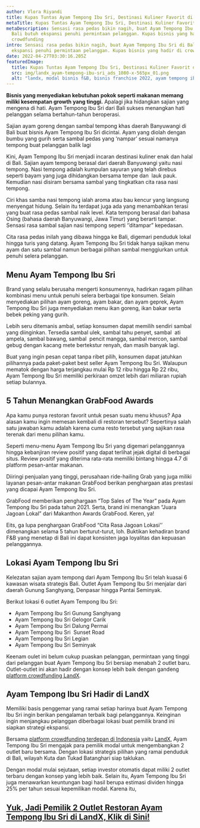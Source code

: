 ```yaml
---
author: Vlora Riyandi
title: Kupas Tuntas Ayam Tempong Ibu Sri, Destinasi Kuliner Favorit di Bali
metaTitle: Kupas Tuntas Ayam Tempong Ibu Sri, Destinasi Kuliner Favorit di Bali
metaDescription: Sensasi rasa pedas bikin nagih, buat Ayam Tempong Ibu Sri di
  Bali butuh ekspansi penuhi permintaan pelanggan. Kupas bisnis yang hadir di
  crowdfunding
intro: Sensasi rasa pedas bikin nagih, buat Ayam Tempong Ibu Sri di Bali butuh
  ekspansi penuhi permintaan pelanggan. Kupas bisnis yang hadir di crowdfunding
date: 2022-04-27T03:30:16.205Z
featuredImage:
  title: Kupas Tuntas Ayam Tempong Ibu Sri, Destinasi Kuliner Favorit di Bali | LandX
  src: img/landx_ayam-tempong-ibu-sri_ads_1080-x-565px_01.png
  alt: "landx, modal bisnis f&B, bisnis franchise 2022, ayam tempong ibu sri "
---
```

**Bisnis yang menyediakan kebutuhan pokok seperti makanan memang miliki kesempatan growth yang tinggi.** Apalagi jika hidangkan sajian yang mengena di hati. Ayam Tempong Ibu Sri dari Bali sukses menangkan hati pelanggan selama bertahun-tahun beroperasi.

Sajian ayam goreng dengan sambal tempong khas daerah Banyuwangi di Bali buat bisnis Ayam Tempong Ibu Sri dicintai. Ayam yang diolah dengan bumbu yang gurih serta sambal pedas yang ‘nampar’ sesuai namanya tempong buat pelanggan balik lagi

Kini, Ayam Tempong Ibu Sri menjadi incaran destinasi kuliner enak dan halal di Bali. Sajian ayam tempong berasal dari daerah Banyuwangi yaitu nasi tempong. Nasi tempong adalah kumpulan sayuran yang telah direbus seperti bayam yang juga dihidangkan bersama tempe dan  lauk pauk. Kemudian nasi disiram bersama sambal yang tingkatkan cita rasa nasi tempong.

Ciri khas samba nasi tempong ialah aroma atau bau kencur yang langsung menyengat hidung. Selain itu terdapat juga ada yang menambahkan terasi yang buat rasa pedas sambal naik level. Kata tempong berasal dari bahasa Osing (bahasa daerah Banyuwangi, Jawa Timur) yang berarti tampar. Sensasi rasa sambal sajian nasi tempong seperti ‘’ditampar” kepedasan.

Cita rasa pedas inilah yang dibawa hingga ke Bali, digemari penduduk lokal hingga turis yang datang. Ayam Tempong Ibu Sri tidak hanya sajikan menu ayam dan satu sambal namun berbagai pilihan sambal menggiurkan untuk penuhi selera pelanggan.

## Menu Ayam Tempong Ibu Sri

Brand yang selalu berusaha mengerti konsumennya, hadirkan ragam pilihan kombinasi menu untuk penuhi selera berbagai tipe konsumen. Selain menyediakan pilihan ayam goreng, ayam bakar, dan ayam geprek, Ayam Tempong Ibu Sri juga menyediakan menu ikan goreng, ikan bakar serta bebek peking yang gurih.

Lebih seru ditemanis ambal, setiap konsumen dapat memilih sendiri sambal yang diinginkan. Tersedia sambal ulek, sambal tahu penyet, sambal  ati ampela, sambal bawang, sambal  pencit mangga, sambal mercon, sambal gebug dengan kacang mete bertekstur renyah, dan masih banyak lagi.

Buat yang ingin pesan cepat tanpa ribet pilih, konsumen dapat jatuhkan pilihannya pada paket-paket best seller Ayam Tempong Ibu Sri. Walaupun mematok dengan harga terjangkau mulai Rp 12 ribu hingga Rp 22 ribu, Ayam Tempong Ibu Sri memiliki perkiraan omzet lebih dari miliaran rupiah setiap bulannya.

## 5 Tahun Menangkan GrabFood Awards

Apa kamu punya restoran favorit untuk pesan suatu menu khusus? Apa alasan kamu ingin memesan kembali di restoran tersebut? Sepertinya salah satu jawaban kamu adalah karena cuma resto tersebut yang sajikan rasa terenak dari menu pilihan kamu.

Seperti menu-menu Ayam Tempong Ibu Sri yang digemari pelanggannya hingga kebanjiran review positif yang dapat terlihat jejak digital di berbagai situs. Review positif yang diterima rata-rata memiliki bintang hingga 4.7 di platform pesan-antar makanan.

Diiringi penjualan yang tinggi, perusahaan ride-hailing Grab yang juga miliki layanan pesan-antar makanan GrabFood berikan penghargaan atas prestasi yang dicapai Ayam Tempong Ibu Sri.

GrabFood memberikan penghargaan “Top Sales of The Year” pada Ayam Tempong Ibu Sri pada tahun 2021. Serta, brand ini menangkan “Juara Jagoan Lokal” dari Makanthon Awards GrabFood. Keren, ya!

Eits, ga lupa penghargaan GrabFood “Cita Rasa Jagoan Lokasi’’ dimenangkan selama 5 tahun berturut-turut, loh. Buktikan kehadiran brand F&B yang menetap di Bali ini dapat konsisten jaga loyalitas dan kepuasan pelanggannya.

## Lokasi Ayam Tempong Ibu Sri

Kelezatan sajian ayam tempong dari Ayam Tempong Ibu Sri telah kuasai 6 kawasan wisata strategis Bali. Outlet Ayam Tempong Ibu Sri menjalar dari daerah Gunung Sanghyang, Denpasar hingga Pantai Seminyak.

Berikut lokasi 6 outlet Ayam Tempong Ibu Sri:

* Ayam Tempong Ibu Sri Gunung Sanghyang
* Ayam Tempong Ibu Sri Gelogor Carik
* Ayam Tempong Ibu Sri Dalung Permai
* Ayam Tempong Ibu Sri  Sunset Road
* Ayam Tempong Ibu Sri Legian
* Ayam Tempong Ibu Sri Seminyak

Keenam oulet ini belum cukup puaskan pelanggan, permintaan yang tinggi dari pelanggan buat Ayam Tempong Ibu Sri bersiap menabah 2 outlet baru. Outlet-outlet ini akan hadir dengan konsep lebih baik dengan gandeng [platform crowdfunding LandX](https://landx.id/project/ATBS).

## Ayam Tempong Ibu Sri Hadir di LandX

Memiliki basis penggemar yang ramai setiap harinya buat Ayam Tempong Ibu Sri ingin berikan pengalaman terbaik bagi pelanggannya. Keinginan ingin menjangkau pelanggan diberbagai lokasi buat pemilik brand ini siapkan strategi ekspansi.

Bersama [platform crowdfunding terdepan di Indonesia](https://landx.id/) yaitu [LandX](https://landx.id/project/ATBS), Ayam Tempong Ibu Sri mengajak para pemilik modal untuk mengembangkan 2 outlet baru bersama. Dengan lokasi strategis pilihan yang ramai penduduk di Bali, wilayah Kuta dan Tukad Batanghari siap taklukan.

Dengan modal mulai sejutaan, setiap investor otomatis dapat miliki 2 outlet terbaru dengan konsep yang lebih baik. Selain itu, Ayam Tempong Ibu Sri juga menawarkan keuntungan bagi hasil berupa estimasi dividen hingga 25% per tahun sesuai kepemilikan modal. Karena itu, 

## [Yuk, Jadi Pemilik 2 Outlet Restoran Ayam Tempong Ibu Sri di LandX, Klik di Sini!](https://landx.id/project/ATBS)